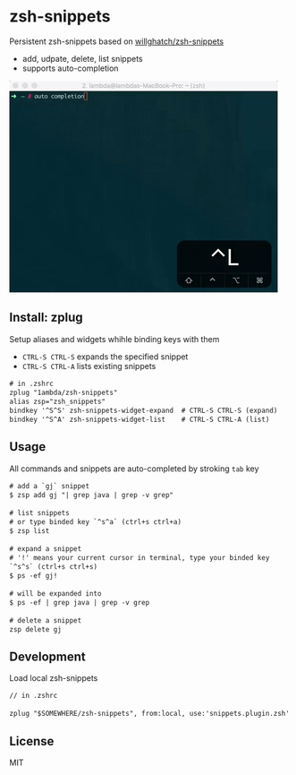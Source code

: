 # zsh-snippets

Persistent zsh-snippets based on [willghatch/zsh-snippets](https://github.com/willghatch/zsh-snippets)

- add, udpate, delete, list snippets
- supports auto-completion

![](https://github.com/1ambda/zsh-snippets/blob/master/images/screenshot_highq.gif)

## Install: zplug

Setup aliases and widgets whihle binding keys with them

- `CTRL-S CTRL-S` expands the specified snippet
- `CTRL-S CTRL-A` lists existing snippets

```
# in .zshrc
zplug "1ambda/zsh-snippets"
alias zsp="zsh_snippets"
bindkey '^S^S' zsh-snippets-widget-expand  # CTRL-S CTRL-S (expand)
bindkey '^S^A' zsh-snippets-widget-list    # CTRL-S CTRL-A (list)
```

## Usage

All commands and snippets are auto-completed by stroking `tab` key

```
# add a `gj` snippet
$ zsp add gj "| grep java | grep -v grep"

# list snippets
# or type binded key `^s^a` (ctrl+s ctrl+a)
$ zsp list

# expand a snippet
# '!' means your current cursor in terminal, type your binded key `^s^s` (ctrl+s ctrl+s)
$ ps -ef gj!

# will be expanded into
$ ps -ef | grep java | grep -v grep

# delete a snippet
zsp delete gj
```

## Development

Load local zsh-snippets

```
// in .zshrc

zplug "$SOMEWHERE/zsh-snippets", from:local, use:'snippets.plugin.zsh'
```

## License

MIT



